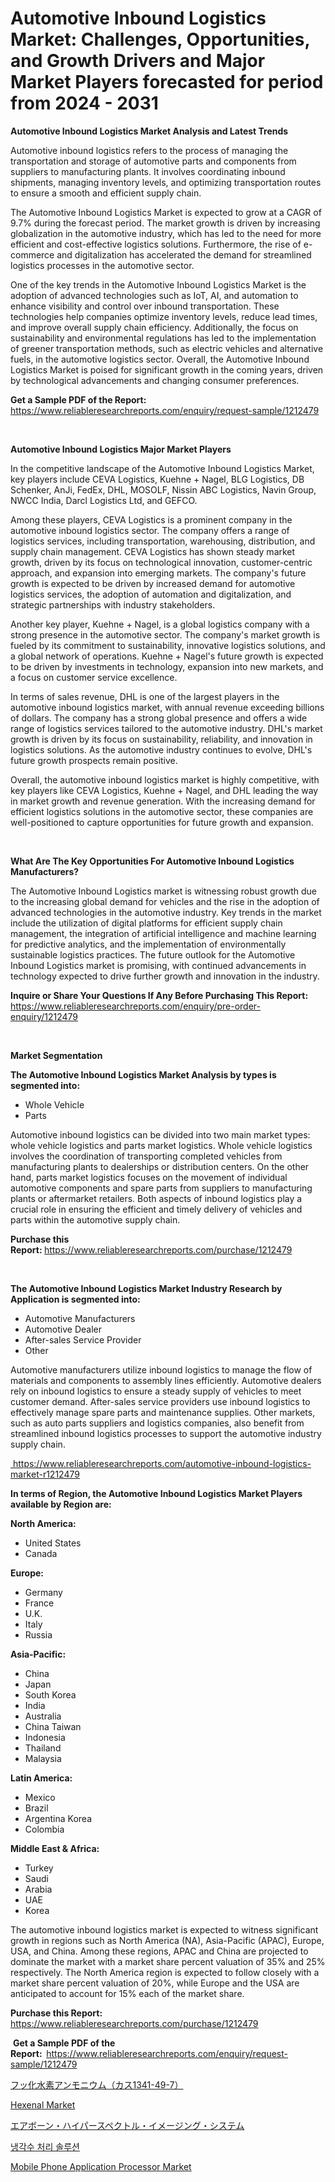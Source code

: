 <p><h1>Automotive Inbound Logistics Market: Challenges, Opportunities, and Growth Drivers and Major Market Players forecasted for period from 2024 - 2031</h1></p><p><strong>Automotive Inbound Logistics Market Analysis and Latest Trends</strong></p>
<p><p>Automotive inbound logistics refers to the process of managing the transportation and storage of automotive parts and components from suppliers to manufacturing plants. It involves coordinating inbound shipments, managing inventory levels, and optimizing transportation routes to ensure a smooth and efficient supply chain.</p><p>The Automotive Inbound Logistics Market is expected to grow at a CAGR of 9.7% during the forecast period. The market growth is driven by increasing globalization in the automotive industry, which has led to the need for more efficient and cost-effective logistics solutions. Furthermore, the rise of e-commerce and digitalization has accelerated the demand for streamlined logistics processes in the automotive sector.</p><p>One of the key trends in the Automotive Inbound Logistics Market is the adoption of advanced technologies such as IoT, AI, and automation to enhance visibility and control over inbound transportation. These technologies help companies optimize inventory levels, reduce lead times, and improve overall supply chain efficiency. Additionally, the focus on sustainability and environmental regulations has led to the implementation of greener transportation methods, such as electric vehicles and alternative fuels, in the automotive logistics sector. Overall, the Automotive Inbound Logistics Market is poised for significant growth in the coming years, driven by technological advancements and changing consumer preferences.</p></p>
<p><strong>Get a Sample PDF of the Report:&nbsp;</strong> <a href="https://www.reliableresearchreports.com/enquiry/request-sample/1212479">https://www.reliableresearchreports.com/enquiry/request-sample/1212479</a></p>
<p>&nbsp;</p>
<p><strong>Automotive Inbound Logistics Major Market Players</strong></p>
<p><p>In the competitive landscape of the Automotive Inbound Logistics Market, key players include CEVA Logistics, Kuehne + Nagel, BLG Logistics, DB Schenker, AnJi, FedEx, DHL, MOSOLF, Nissin ABC Logistics, Navin Group, NWCC India, Darcl Logistics Ltd, and GEFCO. </p><p>Among these players, CEVA Logistics is a prominent company in the automotive inbound logistics sector. The company offers a range of logistics services, including transportation, warehousing, distribution, and supply chain management. CEVA Logistics has shown steady market growth, driven by its focus on technological innovation, customer-centric approach, and expansion into emerging markets. The company's future growth is expected to be driven by increased demand for automotive logistics services, the adoption of automation and digitalization, and strategic partnerships with industry stakeholders.</p><p>Another key player, Kuehne + Nagel, is a global logistics company with a strong presence in the automotive sector. The company's market growth is fueled by its commitment to sustainability, innovative logistics solutions, and a global network of operations. Kuehne + Nagel's future growth is expected to be driven by investments in technology, expansion into new markets, and a focus on customer service excellence.</p><p>In terms of sales revenue, DHL is one of the largest players in the automotive inbound logistics market, with annual revenue exceeding billions of dollars. The company has a strong global presence and offers a wide range of logistics services tailored to the automotive industry. DHL's market growth is driven by its focus on sustainability, reliability, and innovation in logistics solutions. As the automotive industry continues to evolve, DHL's future growth prospects remain positive.</p><p>Overall, the automotive inbound logistics market is highly competitive, with key players like CEVA Logistics, Kuehne + Nagel, and DHL leading the way in market growth and revenue generation. With the increasing demand for efficient logistics solutions in the automotive sector, these companies are well-positioned to capture opportunities for future growth and expansion.</p></p>
<p>&nbsp;</p>
<p><strong>What Are The Key Opportunities For Automotive Inbound Logistics Manufacturers?</strong></p>
<p><p>The Automotive Inbound Logistics market is witnessing robust growth due to the increasing global demand for vehicles and the rise in the adoption of advanced technologies in the automotive industry. Key trends in the market include the utilization of digital platforms for efficient supply chain management, the integration of artificial intelligence and machine learning for predictive analytics, and the implementation of environmentally sustainable logistics practices. The future outlook for the Automotive Inbound Logistics market is promising, with continued advancements in technology expected to drive further growth and innovation in the industry.</p></p>
<p><strong>Inquire or Share Your Questions If Any Before Purchasing This Report:</strong> <a href="https://www.reliableresearchreports.com/enquiry/pre-order-enquiry/1212479">https://www.reliableresearchreports.com/enquiry/pre-order-enquiry/1212479</a></p>
<p>&nbsp;</p>
<p><strong>Market Segmentation</strong></p>
<p><strong>The Automotive Inbound Logistics Market Analysis by types is segmented into:</strong></p>
<p><ul><li>Whole Vehicle</li><li>Parts</li></ul></p>
<p><p>Automotive inbound logistics can be divided into two main market types: whole vehicle logistics and parts market logistics. Whole vehicle logistics involves the coordination of transporting completed vehicles from manufacturing plants to dealerships or distribution centers. On the other hand, parts market logistics focuses on the movement of individual automotive components and spare parts from suppliers to manufacturing plants or aftermarket retailers. Both aspects of inbound logistics play a crucial role in ensuring the efficient and timely delivery of vehicles and parts within the automotive supply chain.</p></p>
<p><strong>Purchase this Report:&nbsp;</strong><a href="https://www.reliableresearchreports.com/purchase/1212479">https://www.reliableresearchreports.com/purchase/1212479</a></p>
<p>&nbsp;</p>
<p><strong>The Automotive Inbound Logistics Market Industry Research by Application is segmented into:</strong></p>
<p><ul><li>Automotive Manufacturers</li><li>Automotive Dealer</li><li>After-sales Service Provider</li><li>Other</li></ul></p>
<p><p>Automotive manufacturers utilize inbound logistics to manage the flow of materials and components to assembly lines efficiently. Automotive dealers rely on inbound logistics to ensure a steady supply of vehicles to meet customer demand. After-sales service providers use inbound logistics to effectively manage spare parts and maintenance supplies. Other markets, such as auto parts suppliers and logistics companies, also benefit from streamlined inbound logistics processes to support the automotive industry supply chain.</p></p>
<p><a href="https://www.reliableresearchreports.com/automotive-inbound-logistics-market-r1212479">&nbsp;https://www.reliableresearchreports.com/automotive-inbound-logistics-market-r1212479</a></p>
<p><strong>In terms of Region, the Automotive Inbound Logistics Market Players available by Region are:</strong></p>
<p>
    <p> <strong> North America: </strong>
        <ul>
            <li>United States</li>
            <li>Canada</li>
        </ul>
        </p> 
    <p> <strong> Europe: </strong>
        <ul>
            <li>Germany</li>
            <li>France</li>
            <li>U.K.</li>
            <li>Italy</li>
            <li>Russia</li>
        </ul>
        </p> 
    <p> <strong> Asia-Pacific: </strong>
        <ul>
            <li>China</li>
            <li>Japan</li>
            <li>South Korea</li>
            <li>India</li>
            <li>Australia</li>
            <li>China Taiwan</li>
            <li>Indonesia</li>
            <li>Thailand</li>
            <li>Malaysia</li>
        </ul>
        </p> 
    <p> <strong> Latin America: </strong>
        <ul>
            <li>Mexico</li>
            <li>Brazil</li>
            <li>Argentina Korea</li>
            <li>Colombia</li>
        </ul>
        </p> 
    <p> <strong> Middle East & Africa: </strong>
        <ul>
            <li>Turkey</li>
            <li>Saudi</li>
            <li>Arabia</li>
            <li>UAE</li>
            <li>Korea</li>
        </ul>
    </p>
    </p>
<p><p>The automotive inbound logistics market is expected to witness significant growth in regions such as North America (NA), Asia-Pacific (APAC), Europe, USA, and China. Among these regions, APAC and China are projected to dominate the market with a market share percent valuation of 35% and 25% respectively. The North America region is expected to follow closely with a market share percent valuation of 20%, while Europe and the USA are anticipated to account for 15% each of the market share.</p></p>
<p><strong>Purchase this Report: </strong><a href="https://www.reliableresearchreports.com/purchase/1212479">https://www.reliableresearchreports.com/purchase/1212479</a></p>
<p>&nbsp;<strong>Get a Sample PDF of the Report:&nbsp;&nbsp;</strong><a href="https://www.reliableresearchreports.com/enquiry/request-sample/1212479">https://www.reliableresearchreports.com/enquiry/request-sample/1212479</a></p>
<p><strong></strong></p>
<p><p><a href="https://github.com/bucuel854722/Market-Research-Report-List-2/blob/main/1473552102216.md">フッ化水素アンモニウム（カス1341-49-7）</a></p><p><a href="https://github.com/cecuraprangm/Market-Research-Report-List-2/blob/main/hexenal-market.md">Hexenal Market</a></p><p><a href="https://github.com/xemfu2379520/Market-Research-Report-List-2/blob/main/3231066102215.md">エアボーン・ハイパースペクトル・イメージング・システム</a></p><p><a href="https://github.com/jheckjhek23/Market-Research-Report-List-1/blob/main/385244795757.md">냉각수 처리 솔루션</a></p><p><a href="https://issuu.com/reportprime-2/docs/mobile-phone-application-processor-market-size-203">Mobile Phone Application Processor Market</a></p></p>